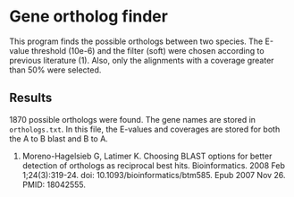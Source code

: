 # Gene ortholog finder
This program finds the possible orthologs between two species. The E-value threshold (10e-6) and the filter (soft) were chosen according to previous literature (1). Also, only the alignments with a coverage greater than 50% were selected.

## Results
1870 possible orthologs were found. The gene names are stored in `orthologs.txt`. In this file, the E-values and coverages are stored for both the A to B blast and B to A.


1. Moreno-Hagelsieb G, Latimer K. Choosing BLAST options for better detection of orthologs as reciprocal best hits. Bioinformatics. 2008 Feb 1;24(3):319-24. doi: 10.1093/bioinformatics/btm585. Epub 2007 Nov 26. PMID: 18042555.